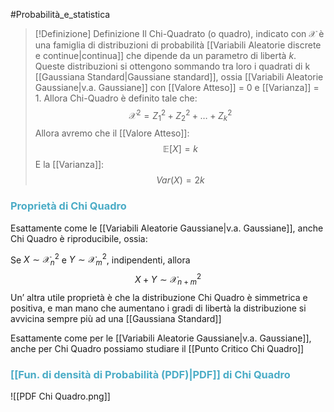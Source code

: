 #Probabilità_e_statistica 

>[!Definizione]  Definizione
>Il Chi-Quadrato (o quadro), indicato con $\mathcal{X}$ è una famiglia di distribuzioni di probabilità [[Variabili Aleatorie discrete e continue|continua]] che dipende da un parametro di libertà $k$.
>Queste distribuzioni si ottengono sommando tra loro i quadrati di k [[Gaussiana Standard|Gaussiane standard]], ossia [[Variabili Aleatorie Gaussiane|v.a. Gaussiane]] con [[Valore Atteso]] = 0 e [[Varianza]] = 1.
>Allora Chi-Quadro è definito tale che:
>$$\mathcal{X}^2=Z^2_{1}+Z^2_{2}+\dots+Z^2_{k}$$
>Allora avremo che il [[Valore Atteso]]:
>$$\mathbb{E}[X]=k$$
>E la [[Varianza]]:
>$$Var(X)=2k$$
### <font color="#4bacc6">Proprietà di Chi Quadro</font>

Esattamente come le [[Variabili Aleatorie Gaussiane|v.a. Gaussiane]], anche Chi Quadro è riproducibile, ossia:

Se $X\sim\mathcal{X}^2_{n}$ e $Y\sim\mathcal{X}^2_{m}$, indipendenti, allora
$$X+Y\sim \mathcal{X}^2_{n+m}$$
Un’ altra utile proprietà è che la distribuzione Chi Quadro è simmetrica e positiva, e man mano che  aumentano i gradi di libertà la distribuzione si avvicina sempre più ad una [[Gaussiana Standard]]

Esattamente come per le [[Variabili Aleatorie Gaussiane|v.a. Gaussiane]], anche per Chi Quadro possiamo studiare il [[Punto Critico Chi Quadro]]


### <font color="#4bacc6">[[Fun. di densità di Probabilità (PDF)|PDF]] di Chi Quadro</font>

![[PDF Chi Quadro.png]]